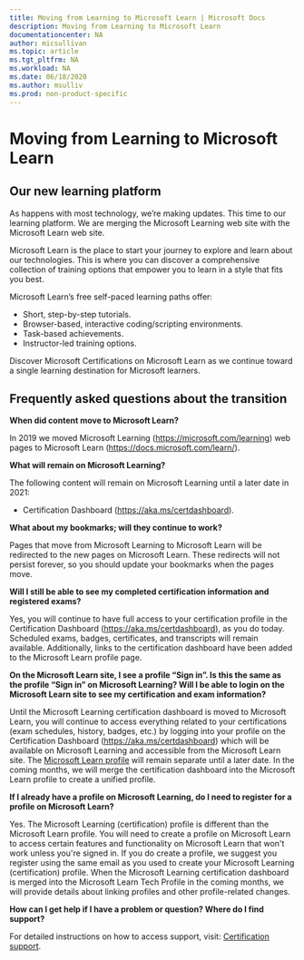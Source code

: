 ```yaml
---
title: Moving from Learning to Microsoft Learn | Microsoft Docs
description: Moving from Learning to Microsoft Learn
documentationcenter: NA 
author: micsullivan
ms.topic: article
ms.tgt_pltfrm: NA
ms.workload: NA
ms.date: 06/18/2020
ms.author: msulliv
ms.prod: non-product-specific
---
```

# Moving from Learning to Microsoft Learn

## Our new learning platform

As happens with most technology, we’re making updates. This time to our learning platform. We are merging the Microsoft Learning web site with the Microsoft Learn web site. 

Microsoft Learn is the place to start your journey to explore and learn about our technologies. This is where you can discover a comprehensive collection of training options that empower you to learn in a style that fits you best. 

Microsoft Learn’s free self-paced learning paths offer:
- Short, step-by-step tutorials.
- Browser-based, interactive coding/scripting environments.
- Task-based achievements.
- Instructor-led training options.

Discover Microsoft Certifications on Microsoft Learn as we continue toward a single learning destination for Microsoft learners.

## Frequently asked questions about the transition

**When did content move to Microsoft Learn?**

In 2019 we moved Microsoft Learning (https://microsoft.com/learning) web pages to Microsoft Learn (https://docs.microsoft.com/learn/).

**What will remain on Microsoft Learning?**

The following content will remain on Microsoft Learning until a later date in 2021:
- Certification Dashboard (https://aka.ms/certdashboard).

**What about my bookmarks; will they continue to work?**

Pages that move from Microsoft Learning to Microsoft Learn will be redirected to the new pages on Microsoft Learn. These redirects will not persist forever, so you should update your bookmarks when the pages move.

**Will I still be able to see my completed certification information and registered exams?**

Yes, you will continue to have full access to your certification profile in the Certification Dashboard (https://aka.ms/certdashboard), as you do today. Scheduled exams, badges, certificates, and transcripts will remain available. Additionally, links to the certification dashboard have been added to the Microsoft Learn profile page.

**On the Microsoft Learn site, I see a profile “Sign in”. Is this the same as the profile “Sign in” on Microsoft Learning? Will I be able to login on the Microsoft Learn site to see my certification and exam information?**

Until the Microsoft Learning certification dashboard is moved to Microsoft Learn, you will continue to access everything related to your certifications (exam schedules, history, badges, etc.) by logging into your profile on the Certification Dashboard (https://aka.ms/certdashboard) which will be available on Microsoft Learning and accessible from the Microsoft Learn site. The [Microsoft Learn profile](https://docs.microsoft.com/learn) will remain separate until a later date. In the coming months, we will merge the certification dashboard into the Microsoft Learn profile to create a unified profile.

**If I already have a profile on Microsoft Learning, do I need to register for a profile on Microsoft Learn?**

Yes. The Microsoft Learning (certification) profile is different than the Microsoft Learn profile. You will need to create a profile on Microsoft Learn to access certain features and functionality on Microsoft Learn that won't work unless you're signed in. If you do create a profile, we suggest you register using the same email as you used to create your Microsoft Learning (certification) profile. When the Microsoft Learning certification dashboard is merged into the Microsoft Learn Tech Profile in the coming months, we will provide details about linking profiles and other profile-related changes.

**How can I get help if I have a problem or question? Where do I find support?**

For detailed instructions on how to access support, visit: [Certification support](/learn/certifications/help).
